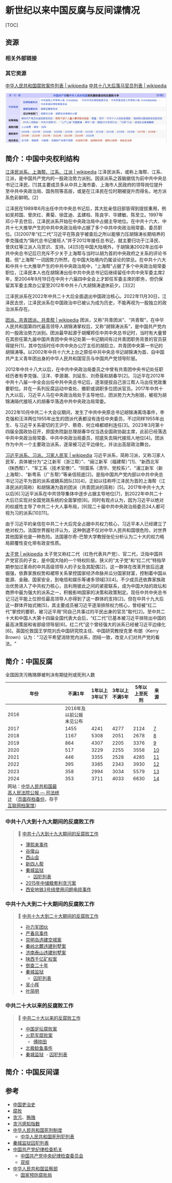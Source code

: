 # 新世纪以来中国反腐与反间谍情况

[TOC]



## 资源
### 相关外部链接


### 其它资源
[中华人民共和国腐败案件列表 | wikipedia](https://zh.wikipedia.org/wiki/%E4%B8%AD%E5%8D%8E%E4%BA%BA%E6%B0%91%E5%85%B1%E5%92%8C%E5%9B%BD%E8%85%90%E8%B4%A5%E6%A1%88%E4%BB%B6%E5%88%97%E8%A1%A8#)
[中共十八大后落马官员列表 | wikipedia](https://zh.wikipedia.org/zh-hans/%E4%B8%AD%E5%85%B1%E5%8D%81%E5%85%AB%E5%A4%A7%E5%90%8E%E8%90%BD%E9%A9%AC%E5%AE%98%E5%91%98%E5%88%97%E8%A1%A8)

![](../../../../../../../../../Assets/Pics/Screenshot%202025-06-14%20at%2014.59.23.png)



## 简介：中国中央权利结构
[江泽民派系、上海帮、江系、江派 | wikipedia](https://zh.wikipedia.org/wiki/%E6%B1%9F%E6%B3%BD%E6%B0%91%E6%B4%BE%E7%B3%BB)
江泽民派系，或称上海帮、江系、江派，是中国共产党内的一股政治势力派别。因该派系之首脑据信为前中共中央总书记江泽民，[1]其主要成员多从中共上海市委、上海市人民政府的领导岗位提升至中共中央政治局、国务院等高层，或是在江泽民在位时期被提升而得名，地方派系色彩鲜明。[2]

江泽民在1989年6月出任中共中央总书记后，其大批亲信旧部皆得到提拔重用，例如吴邦国、曾庆红、黄菊、徐匡迪、孟建柱、陈良宇、华建敏、陈至立。1997年邓小平去世后，江泽民派系开始在中央政治局中占据主导地位。在中共十六大、中共十七大推举产生的中共中央政治局中占据了多个中共中央政治局常委、委员职位。[3]2007年“红二代”习近平在陈良宇被查后之所以能够力压胡锦涛长期培养的李克强成为“隔代总书记接班人”并于2012年接任总书记，就主要归功于江泽民、曾庆红等江派人马赏识、支持。[4][5]在中国大陆境外，于胡锦涛2002年出任中共中央总书记后已充斥不少关于上海帮与当时以胡为首的中央政府之关系的评论书籍，但“上海帮”一词因势力所然，在中国大陆境内仍属谈论的禁忌。在中共十六大和中共十七大推举产生的中共中央政治局中，“上海帮”占据了多个中央政治局常委职位，江泽民本人也在胡锦涛出任中共中央总书记后继续留任中共中央军委主席2年，至2004年9月19日在中共十六届四中全会上才卸任军委主席的职务，但仍保留其军委主席办公室至2012年中共十八大胡锦涛退休前夕。[3][2]

江泽民派系在2022年中共二十大后全面退出中国政治核心。2022年11月30日，江泽民去世，江泽民派系在中国政治中已被认为成为历史，不能再视为一股独立的政治派系存在。


[团派、共青团派、共青帮 | wikipedia](https://zh.wikipedia.org/wiki/%E5%9C%98%E6%B4%BE)
团派，又称“共青团派”、“共青帮”，在中华人民共和国第四代最高领导人胡锦涛掌权后，又称“胡锦涛派系”，是中国共产党内的一股政治势力派别。团派最早起源于胡耀邦任中共中央总书记时，当时有大量曾在其担任第九届中国共青团中央书记处第一书记期间有过共青团职务背景的官员获得提升[1]，其中包括时任中共中央办公厅主任的胡启立、共青团中央第一书记的胡锦涛等。以2002年中共十六大上台之原任中共中央总书记胡锦涛为首、自中国共产主义青年团出身的中华人民共和国官员与中国共产党领导阶层。

2012年中共十八大以后，在中共中央政治局委员之中曾有共青团中央书记处任职经历者有李克强、汪洋、李源潮、刘延东、刘奇葆和胡春华[2]。习近平在2012年中共十八届一中全会出任中共中央总书记后，逐渐提拔自己浙江帮人马出任党政重要职位。并在一系列反腐运动中查处、撤职或调职多位团派官员。2017年中共十九大以后，习近平人马在中央政治局处于主导地位，团派势力大为削弱，被视为胡锦涛隔代接班人的胡春华落选中共中央政治局常委。

2022年10月中共二十大会议期间，发生了中共中央原总书记胡锦涛离场事件，李克强和汪洋两位1955年出生的团派代表都没有连任中央委员，不过同样1955年出生、与习近平关系密切的王沪宁、蔡奇、何立峰都顺利连任[3]。2023年3月第十四届全国政协召开，原国务院副总理胡春华仅当选全国政协副主席，此前已经落选中共中央政治局常委、中共中央政治局委员，彻底失去隔代接班人地位[4]。团派作为中共一个主要政治派系，逐渐被习近平边缘化，并淡出高层政治舞台。


[习近平派系、习派、习家人民军 | wikipedia](https://zh.wikipedia.org/wiki/%E7%BF%92%E8%BF%91%E5%B9%B3%E6%B4%BE%E7%B3%BB)
习近平派系，简称习派，又称习家人民军，具体被分为“之江新军（浙江帮）”、“闽江新军（福建帮）”[1]、“新西北军（陕西帮）”、“军工系（技术官僚）”、“同窗系（清华、党校系）”、“浦江新军（新上海帮）、“新粤系（广东帮）”等亲信班底[2]。是指中国共产党内部以中共中央总书记习近平为首的派系或嫡系团队[3][4]，正如以往称呼江泽民为首的上海帮（江泽民派的简称）和胡锦涛为首的团派（共青团派的简称）[5]。2017年中共十九大以后[6]习近平派系在中共领导集体中逐步占据主导地位[7]，到2022年中共二十大后已实现对全国党政系统的全面掌控[8]。同时有观点认为，因为习近平以绝对的权威性主导了中共二十大人事布局，[9]现二十届中共中央政治局委员24人都可视为习的派系[10][11]。

由于习近平的亲信在中共二十大后完全占据中共权力核心，习近平本人已经建立了绝对权力。法国世界报社评认为，这种倒退不仅对中华人民共和国很危险，对世界其他国家也是一种危险。法国塞尔奇-巴黎大学教授张伦分析认为二十大的权力格局颠覆性变化带有政变性质。


[太子党 | wikipedia](https://zh.wikipedia.org/wiki/%E5%A4%AA%E5%AD%90%E5%85%9A_(%E4%B8%AD%E5%9B%BD%E5%85%B1%E4%BA%A7%E5%85%9A))
太子党又称红二代（红色代表共产党）、官二代，泛指中国共产党官员的子女，是中国大陆的一个特权阶层。狭义的“太子党"和“红二代”特指早期参加过革命的中共高级领导人的子女及其配偶[2]，这一群体在改革开放后迅速倔强，依靠家族权势和裙带关系掌控国家经济命脉并瓜分国家财富，控制着中国从能源、金融、国家安全，到电信和娱乐等诸多领域[3][4]。不少成员还依靠家族政治优势进入了中共权力核心，且利用彼此之间的紧密联系，成为中国大陆的政坛和商界中最为强大的派系之一，积极影响国家的决策和政策制定。现任中共中央总书记习近平能上位担任最高领导人亦得到了这一群体的支持[2]。但在中共十九大后这一群体开始式微[5]，其主要成员被习近平逐渐排除权力核心，曾经被“红二代”掌控的要职，被习近平用“同自己共事过的平民出身的官员”取代[2]。至中共二十大和中国人大第十四届全国代表大会后，“红二代”已基本被习近平排除出中国的最高决策层和省部级领导层[6]。红二代”这个曾经强大的派系已经被习近平边缘化[6]。英国伦敦国王学院刘氏中国研究院主任、中国研究教授克里·布朗（Kerry Brown）认为：“习近平希望消除党内派系，团结一致，改变人们对共产党的看法。"



## 简介：中国反腐
全国因贪污贿赂罪被判决有期徒刑或死刑人数

| 年份                                                                                                                                                                                                                                                      | 不满1年           | 1年以上3年以下 | 3年以上不满5年 | 5年以上至死刑 | 来源                                                                                                                                                                     |     |
| ------------------------------------------------------------------------------------------------------------------------------------------------------------------------------------------------------------------------------------------------------- | -------------- | -------- | -------- | ------- | ---------------------------------------------------------------------------------------------------------------------------------------------------------------------- | --- |
| 2016                                                                                                                                                                                                                                                    | 2016年及以前公报未见公布 |          |          |         |                                                                                                                                                                        |     |
| 2017                                                                                                                                                                                                                                                    | 1455           | 4241     | 4277     | 2124    | [7](https://zh.wikipedia.org/wiki/%E4%B8%AD%E5%8D%8E%E4%BA%BA%E6%B0%91%E5%85%B1%E5%92%8C%E5%9B%BD%E8%85%90%E8%B4%A5%E6%A1%88%E4%BB%B6%E5%88%97%E8%A1%A8#cite_note-7)   |     |
| 2018                                                                                                                                                                                                                                                    | 1167           | 5308     | 2051     | 2678    | [8](https://zh.wikipedia.org/wiki/%E4%B8%AD%E5%8D%8E%E4%BA%BA%E6%B0%91%E5%85%B1%E5%92%8C%E5%9B%BD%E8%85%90%E8%B4%A5%E6%A1%88%E4%BB%B6%E5%88%97%E8%A1%A8#cite_note-8)   |     |
| 2019                                                                                                                                                                                                                                                    | 864            | 4307     | 2205     | 3376    | [9](https://zh.wikipedia.org/wiki/%E4%B8%AD%E5%8D%8E%E4%BA%BA%E6%B0%91%E5%85%B1%E5%92%8C%E5%9B%BD%E8%85%90%E8%B4%A5%E6%A1%88%E4%BB%B6%E5%88%97%E8%A1%A8#cite_note-9)   |     |
| 2020                                                                                                                                                                                                                                                    | 517            | 3229     | 2255     | 3558    | [10](https://zh.wikipedia.org/wiki/%E4%B8%AD%E5%8D%8E%E4%BA%BA%E6%B0%91%E5%85%B1%E5%92%8C%E5%9B%BD%E8%85%90%E8%B4%A5%E6%A1%88%E4%BB%B6%E5%88%97%E8%A1%A8#cite_note-10) |     |
| 2021                                                                                                                                                                                                                                                    | 446            | 3355     | 2528     | 4285    | [11](https://zh.wikipedia.org/wiki/%E4%B8%AD%E5%8D%8E%E4%BA%BA%E6%B0%91%E5%85%B1%E5%92%8C%E5%9B%BD%E8%85%90%E8%B4%A5%E6%A1%88%E4%BB%B6%E5%88%97%E8%A1%A8#cite_note-11) |     |
| 2022                                                                                                                                                                                                                                                    | 395            | 3385     | 2343     | 3930    | [12](https://zh.wikipedia.org/wiki/%E4%B8%AD%E5%8D%8E%E4%BA%BA%E6%B0%91%E5%85%B1%E5%92%8C%E5%9B%BD%E8%85%90%E8%B4%A5%E6%A1%88%E4%BB%B6%E5%88%97%E8%A1%A8#cite_note-12) |     |
| 2023                                                                                                                                                                                                                                                    | 358            | 2994     | 3034     | 5579    | [13](https://zh.wikipedia.org/wiki/%E4%B8%AD%E5%8D%8E%E4%BA%BA%E6%B0%91%E5%85%B1%E5%92%8C%E5%9B%BD%E8%85%90%E8%B4%A5%E6%A1%88%E4%BB%B6%E5%88%97%E8%A1%A8#cite_note-13) |     |
| 2024                                                                                                                                                                                                                                                    | 353            | 3711     | 4033     | 6630    | [14](https://zh.wikipedia.org/wiki/%E4%B8%AD%E5%8D%8E%E4%BA%BA%E6%B0%91%E5%85%B1%E5%92%8C%E5%9B%BD%E8%85%90%E8%B4%A5%E6%A1%88%E4%BB%B6%E5%88%97%E8%A1%A8#cite_note-14) |     |
| 网站：[中华人民共和国最高人民法院公报 — 司法统计](http://gongbao.court.gov.cn/) （[页面存档备份](https://web.archive.org/web/20201210160204/http://gongbao.court.gov.cn/)，存于[互联网档案馆](https://zh.wikipedia.org/wiki/%E4%BA%92%E8%81%94%E7%BD%91%E6%A1%A3%E6%A1%88%E9%A6%86 "互联网档案馆")） |                |          |          |         |                                                                                                                                                                        |     |


### 中共十八大到十九大期间的反腐败工作
> 🔗 [中共十八大到十九大期间的反腐败工作](https://zh.wikipedia.org/wiki/%E4%B8%AD%E5%85%B1%E5%8D%81%E5%85%AB%E5%A4%A7%E5%90%8E%E7%9A%84%E5%8F%8D%E8%85%90%E8%B4%A5 "中共十八大后的反腐败")
> 
> - [薄熙来事件](https://zh.wikipedia.org/wiki/%E8%96%84%E7%86%99%E6%9D%A5%E4%BA%8B%E4%BB%B6 "薄熙来事件")
> - [谷俊山](https://zh.wikipedia.org/wiki/%E8%B0%B7%E4%BF%8A%E5%B1%B1 "谷俊山")
> - [西山会](https://zh.wikipedia.org/wiki/%E8%A5%BF%E5%B1%B1%E4%BC%9A "西山会")
> - [新四人帮](https://zh.wikipedia.org/wiki/%E6%96%B0%E5%9B%9B%E4%BA%BA%E5%B9%AB "新四人帮")
> - [秦城监狱](https://zh.wikipedia.org/wiki/%E7%A7%A6%E5%9F%8E%E7%9B%91%E7%8B%B1 "秦城监狱") 
> 	- [囚犯列表](https://zh.wikipedia.org/wiki/%E7%A7%A6%E5%9F%8E%E7%9B%91%E7%8B%B1%E5%9B%9A%E7%8A%AF%E5%88%97%E8%A1%A8 "秦城监狱囚犯列表")
> - [2015年中储粮套利贪污案](https://zh.wikipedia.org/wiki/2015%E5%B9%B4%E4%B8%AD%E5%84%B2%E7%B3%A7%E5%A5%97%E5%88%A9%E8%B2%AA%E6%B1%99%E6%A1%88 "2015年中储粮套利贪污案")
> - [西安地铁3号线使用问题电缆事件](https://zh.wikipedia.org/wiki/%E8%A5%BF%E5%AE%89%E5%9C%B0%E9%93%813%E5%8F%B7%E7%BA%BF%E4%BD%BF%E7%94%A8%E9%97%AE%E9%A2%98%E7%94%B5%E7%BC%86%E4%BA%8B%E4%BB%B6 "西安地铁3号线使用问题电缆事件")


### 中共十九大到二十大期间的反腐败工作
> 🔗 [中共十九大到二十大期间的反腐败工作](https://zh.wikipedia.org/wiki/%E4%B8%AD%E5%85%B1%E5%8D%81%E5%85%AB%E5%A4%A7%E5%90%8E%E7%9A%84%E5%8F%8D%E8%85%90%E8%B4%A5 "中共十八大后的反腐败")
> 
> - [孙力军团伙](https://zh.wikipedia.org/wiki/%E5%AD%99%E5%8A%9B%E5%86%9B%E5%9B%A2%E4%BC%99 "孙力军团伙")
> - [严春风事件](https://zh.wikipedia.org/wiki/%E4%B8%A5%E6%98%A5%E9%A3%8E%E4%BA%8B%E4%BB%B6 "严春风事件")
> - [崇明岛违建空城案](https://zh.wikipedia.org/wiki/%E5%B4%87%E6%98%8E%E5%B2%9B%E8%BF%9D%E5%BB%BA%E7%A9%BA%E5%9F%8E%E6%A1%88 "崇明岛违建空城案")
> - [秦岭北麓违建别墅案](https://zh.wikipedia.org/wiki/%E7%A7%A6%E5%B2%AD%E5%8C%97%E9%BA%93%E8%BF%9D%E5%BB%BA%E5%88%AB%E5%A2%85%E6%A1%88 "秦岭北麓违建别墅案")
> - [济南泰山违建别墅案](https://zh.wikipedia.org/wiki/%E6%B5%8E%E5%8D%97%E6%B3%B0%E5%B1%B1%E8%BF%9D%E5%BB%BA%E5%88%AB%E5%A2%85%E6%A1%88 "济南泰山违建别墅案")
> - [陕西千亿矿权案](https://zh.wikipedia.org/wiki/%E9%99%95%E8%A5%BF%E5%8D%83%E4%BA%BF%E7%9F%BF%E6%9D%83%E6%A1%88 "陕西千亿矿权案")
> - [倒查二十年](https://zh.wikipedia.org/wiki/%E5%86%85%E8%92%99%E5%8F%A4%E6%B6%89%E7%85%A4%E8%85%90%E8%B4%A5%E9%A2%86%E5%9F%9F%E5%80%92%E6%9F%A5%E4%BA%8C%E5%8D%81%E5%B9%B4 "内蒙古涉煤腐败领域倒查二十年")
> - [秦城监狱](https://zh.wikipedia.org/wiki/%E7%A7%A6%E5%9F%8E%E7%9B%91%E7%8B%B1 "秦城监狱") 
> 	- [囚犯列表](https://zh.wikipedia.org/wiki/%E7%A7%A6%E5%9F%8E%E7%9B%91%E7%8B%B1%E5%9B%9A%E7%8A%AF%E5%88%97%E8%A1%A8 "秦城监狱囚犯列表")
> - [吴小晖](https://zh.wikipedia.org/wiki/%E5%90%B4%E5%B0%8F%E6%99%96 "吴小晖")
> - [叶简明](https://zh.wikipedia.org/wiki/%E5%8F%B6%E7%AE%80%E6%98%8E "叶简明")


### 中共二十大以来的反腐败工作
> 🔗 [中共二十大以来的反腐败工作](https://zh.wikipedia.org/wiki/%E4%B8%AD%E5%85%B1%E5%8D%81%E5%85%AB%E5%A4%A7%E5%90%8E%E7%9A%84%E5%8F%8D%E8%85%90%E8%B4%A5 "中共十八大后的反腐败")
> 
> - [中国足坛腐败案](https://zh.wikipedia.org/wiki/2022%E5%B9%B4%E4%B8%AD%E5%9B%BD%E8%B6%B3%E5%9D%9B%E8%85%90%E8%B4%A5%E6%A1%88 "2022年中国足坛腐败案")
> - [火箭军腐败案](https://zh.wikipedia.org/wiki/2023%E5%B9%B4%E4%B8%AD%E5%9B%BD%E7%81%AB%E7%AE%AD%E5%86%9B%E8%85%90%E8%B4%A5%E6%A1%88 "2023年中国火箭军腐败案")
> 	- [傅晓田](https://zh.wikipedia.org/wiki/%E5%82%85%E6%99%93%E7%94%B0)
> - [北极鲶鱼事件](https://zh.wikipedia.org/wiki/%E5%8C%97%E6%9E%81%E9%B2%B6%E9%B1%BC%E4%BA%8B%E4%BB%B6 "北极鲶鱼事件")
> - [秦城监狱](https://zh.wikipedia.org/wiki/%E7%A7%A6%E5%9F%8E%E7%9B%91%E7%8B%B1 "秦城监狱") 
    - [囚犯列表](https://zh.wikipedia.org/wiki/%E7%A7%A6%E5%9F%8E%E7%9B%91%E7%8B%B1%E5%9B%9A%E7%8A%AF%E5%88%97%E8%A1%A8 "秦城监狱囚犯列表")



## 简介：中国反间谍



## 参考
[中国治贪史]: https://zh.wikipedia.org/wiki/%E4%B8%AD%E5%9B%BD%E6%B2%BB%E8%B4%AA%E5%8F%B2\
- [中国吏治史](https://zh.wikipedia.org/wiki/%E4%B8%AD%E5%9C%8B%E5%90%8F%E6%B2%BB%E5%8F%B2 "中国吏治史")
- [腐败](https://zh.wikipedia.org/wiki/%E6%94%BF%E6%B2%BB%E8%85%90%E6%95%97 "政治腐败")
- [贪污](https://zh.wikipedia.org/wiki/%E8%B2%AA%E6%B1%A1 "贪污")、[贿赂](https://zh.wikipedia.org/wiki/%E8%B3%84%E8%B3%82 "贿赂")
- [贪污感知指数](https://zh.wikipedia.org/wiki/%E8%B2%AA%E6%B1%A1%E6%84%9F%E7%9F%A5%E6%8C%87%E6%95%B8 "贪污感知指数")
- [中华人民共和国死刑制度](https://zh.wikipedia.org/wiki/%E4%B8%AD%E8%8F%AF%E4%BA%BA%E6%B0%91%E5%85%B1%E5%92%8C%E5%9C%8B%E6%AD%BB%E5%88%91%E5%88%B6%E5%BA%A6 "中华人民共和国死刑制度")
    - [中华人民共和国死刑犯列表](https://zh.wikipedia.org/wiki/%E4%B8%AD%E5%8D%8E%E4%BA%BA%E6%B0%91%E5%85%B1%E5%92%8C%E5%9B%BD%E6%AD%BB%E5%88%91%E7%8A%AF%E5%88%97%E8%A1%A8 "中华人民共和国死刑犯列表")
- [秦城监狱囚犯列表](https://zh.wikipedia.org/wiki/%E7%A7%A6%E5%9F%8E%E7%9B%91%E7%8B%B1%E5%9B%9A%E7%8A%AF%E5%88%97%E8%A1%A8 "秦城监狱囚犯列表")
- [中国共产党纪律检查机关](https://zh.wikipedia.org/wiki/%E4%B8%AD%E5%9B%BD%E5%85%B1%E4%BA%A7%E5%85%9A%E7%BA%AA%E5%BE%8B%E6%A3%80%E6%9F%A5%E6%9C%BA%E5%85%B3 "中国共产党纪律检查机关")
    - [中国共产党中央纪律检查委员会](https://zh.wikipedia.org/wiki/%E4%B8%AD%E5%9B%BD%E5%85%B1%E4%BA%A7%E5%85%9A%E4%B8%AD%E5%A4%AE%E7%BA%AA%E5%BE%8B%E6%A3%80%E6%9F%A5%E5%A7%94%E5%91%98%E4%BC%9A "中国共产党中央纪律检查委员会")
    - [双规](https://zh.wikipedia.org/wiki/%E5%8F%8C%E8%A7%84 "双规")
- [中华人民共和国监察部](https://zh.wikipedia.org/wiki/%E4%B8%AD%E5%8D%8E%E4%BA%BA%E6%B0%91%E5%85%B1%E5%92%8C%E5%9B%BD%E7%9B%91%E5%AF%9F%E9%83%A8 "中华人民共和国监察部")
    - [国家预防腐败局](https://zh.wikipedia.org/wiki/%E5%9B%BD%E5%AE%B6%E9%A2%84%E9%98%B2%E8%85%90%E8%B4%A5%E5%B1%80 "国家预防腐败局")

[掀起滔天巨浪的女人——傅曉田去哪兒了？鳳凰衛視名主播是雙面間諜？【文昭思緒飛揚374期】]: https://youtu.be/_qRL7UNZV_E?si=rZWNaH-rqHHSYV50
[【百年真相】秦刚离奇失踪 落马原因探秘 | 大纪元]: https://www.epochtimes.com/gb/25/5/12/n14506923.htm
[中国任命火箭军新领导层 引发军中“清洗”猜测 | BBC]: https://www.bbc.com/zhongwen/simp/chinese-news-66371405
[秦刚落马背后更深层内幕 | 大纪元]: https://www.epochtimes.com/gb/23/7/28/n14043684.htm
[秦刚傅晓田绯闻传爆 分析：傅或因间谍罪被捕 | 大纪元]: https://www.epochtimes.com/gb/23/7/18/n14037046.htm
[王友群：习近平、秦刚、傅晓田之间真的有事？ | 大纪元]: https://www.epochtimes.com/gb/23/7/16/n14035084.htm

[王友群：把女儿“献给”徐才厚的谷俊山 | 大纪元]: https://www.epochtimes.com/gb/21/11/17/n13382520.htm
